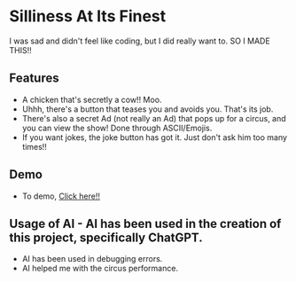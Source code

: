 # Silliness At Its Finest

I was sad and didn't feel like coding, but I did really want to. SO I MADE THIS!!

## Features
- A chicken that's secretly a cow!! Moo.
- Uhhh, there's a button that teases you and avoids you. That's its job.
- There's also a secret Ad (not really an Ad) that pops up for a circus, and you can view the show! Done through ASCII/Emojis.
- If you want jokes, the joke button has got it. Just don't ask him too many times!!

## Demo
- To demo, [Click here!!](https://silliness-at-its-finest.vercel.app/)

## Usage of AI - AI has been used in the creation of this project, specifically ChatGPT.
- AI has been used in debugging errors.
- AI helped me with the circus performance.
